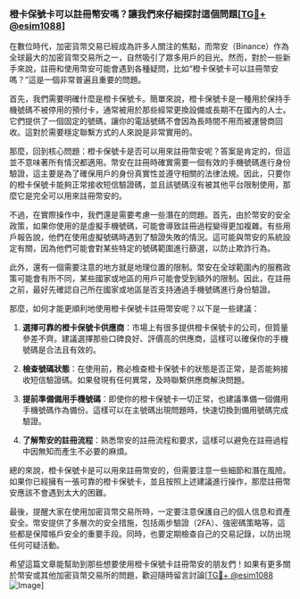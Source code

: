 ### 橙卡保號卡可以註冊幣安嗎？讓我們來仔細探討這個問題[[TG💪+ @esim1088](https://t.me/s/esim1088)]

在數位時代，加密貨幣交易已經成為許多人關注的焦點，而幣安（Binance）作為全球最大的加密貨幣交易所之一，自然吸引了眾多用戶的目光。然而，對於一些新手來說，註冊和使用幣安可能會遇到各種疑問，比如“橙卡保號卡可以註冊幣安嗎？”這是一個非常普遍且重要的問題。

首先，我們需要明確什麼是橙卡保號卡。簡單來說，橙卡保號卡是一種用於保持手機號碼不被停用的預付卡，通常被用於那些經常更換設備或長期不在國內的人士。它們提供了一個固定的號碼，讓你的電話號碼不會因為長時間不用而被運營商回收。這對於需要穩定聯繫方式的人來說是非常實用的。

那麼，回到核心問題：橙卡保號卡是否可以用來註冊幣安呢？答案是肯定的，但這並不意味著所有情況都適用。幣安在註冊時確實需要一個有效的手機號碼進行身份驗證，這主要是為了確保用戶的身份真實性並遵守相關的法律法規。因此，只要你的橙卡保號卡能夠正常接收短信驗證碼，並且該號碼沒有被其他平台限制使用，那麼它是完全可以用來註冊幣安的。

不過，在實際操作中，我們還是需要考慮一些潛在的問題。首先，由於幣安的安全政策，如果你使用的是虛擬手機號碼，可能會導致註冊過程變得更加複雜。有些用戶報告說，他們在使用虛擬號碼時遇到了驗證失敗的情況。這可能與幣安的系統設定有關，因為他們可能會對某些特定的號碼範圍進行篩選，以防止欺詐行為。

此外，還有一個需要注意的地方就是地理位置的限制。幣安在全球範圍內的服務政策可能會有所不同，某些國家或地區的用戶可能會受到額外的限制。因此，在註冊之前，最好先確認自己所在國家或地區是否支持通過手機號碼進行身份驗證。

那麼，如何才能更順利地使用橙卡保號卡註冊幣安呢？以下是一些建議：

1. **選擇可靠的橙卡保號卡供應商**：市場上有很多提供橙卡保號卡的公司，但質量參差不齊。建議選擇那些口碑良好、評價高的供應商，這樣可以確保你的手機號碼是合法且有效的。

2. **檢查號碼狀態**：在使用前，務必檢查橙卡保號卡的狀態是否正常，是否能夠接收短信驗證碼。如果發現有任何異常，及時聯繫供應商解決問題。

3. **提前準備備用手機號碼**：即使你的橙卡保號卡一切正常，也建議準備一個備用手機號碼作為備份。這樣可以在主號碼出現問題時，快速切換到備用號碼完成驗證。

4. **了解幣安的註冊流程**：熟悉幣安的註冊流程和要求，這樣可以避免在註冊過程中因無知而產生不必要的麻煩。

總的來說，橙卡保號卡是可以用來註冊幣安的，但需要注意一些細節和潛在風險。如果你已經擁有一張可靠的橙卡保號卡，並且按照上述建議進行操作，那麼註冊幣安應該不會遇到太大的困難。

最後，提醒大家在使用加密貨幣交易所時，一定要注意保護自己的個人信息和資產安全。幣安提供了多層次的安全措施，包括兩步驗證（2FA）、強密碼策略等，這些都是保障帳戶安全的重要手段。同時，也要定期檢查自己的交易記錄，以防出現任何可疑活動。

希望這篇文章能幫助到那些想要使用橙卡保號卡註冊幣安的朋友們！如果有更多關於幣安或其他加密貨幣交易所的問題，歡迎隨時留言討論[[TG💪+ @esim1088](https://t.me/s/esim1088) ![Image](https://i.postimg.cc/4NQfJmqS/Snipaste-2025-05-13-00-14-12.png)]